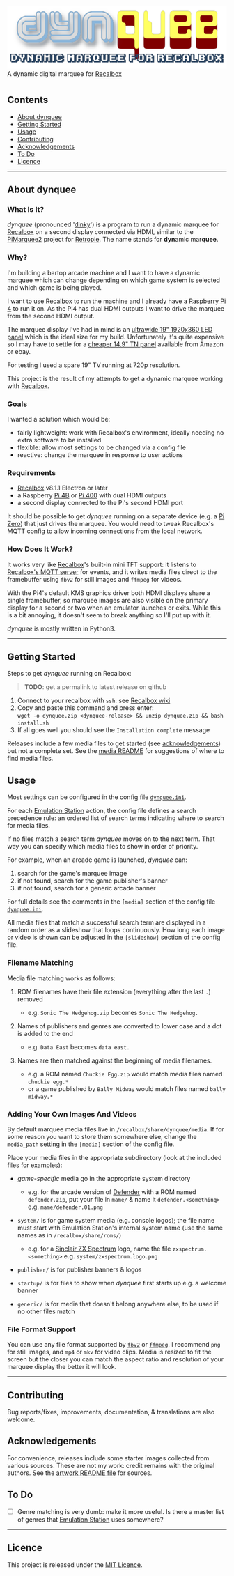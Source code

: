 #
![dynquee: dynamic marquee for Recalbox][project-image]  \
A dynamic digital marquee for [Recalbox]
#

<!-- **TODO**: add demo video of it working? -->

## Contents
- [About dynquee](#about-dynquee)
- [Getting Started](#getting-started)
- [Usage](#usage)
- [Contributing](#contributing)
- [Acknowledgements](#acknowledgements)
- [To Do](#to-do)
- [Licence](#licence)

---

## About dynquee

### What Is It?
*dynquee* (pronounced '[dinky][dinky-definition]') is a program to run a dynamic marquee for [Recalbox] on a second display connected via HDMI, similar to the [PiMarquee2][pimarquee2] project for [Retropie][retropie]. The name stands for **dyn**amic mar**quee**.

### Why?
I'm building a bartop arcade machine and I want to have a dynamic marquee which can change depending on which game system is selected and which game is being played.

I want to use [Recalbox] to run the machine and I already have a [Raspberry Pi 4][pi4] to run it on. As the Pi4 has dual HDMI outputs I want to drive the marquee from the second HDMI output. 

The marquee display I've had in mind is an [ultrawide 19" 1920x360 LED panel][DV190FBM] which is the ideal size for my build. Unfortunately it's quite expensive so I may have to settle for a [cheaper 14.9" TN panel][LTA149B780F] available from Amazon or ebay.

For testing I used a spare 19" TV running at 720p resolution.

This project is the result of my attempts to get a dynamic marquee working with [Recalbox].

### Goals
I wanted a solution which would be:

- fairly lightweight: work with Recalbox's environment, ideally needing no extra software to be installed
- flexible: allow most settings to be changed via a config file
- reactive: change the marquee in response to user actions


### Requirements
- [Recalbox] v8.1.1 Electron or later
- a Raspberry [Pi 4B][pi4] or [Pi 400][pi400] with dual HDMI outputs
- a second display connected to the Pi's second HDMI port

It should be possible to get *dynquee* running on a separate device (e.g. a [Pi Zero][pi-zero]) that just drives the marquee.
You would need to tweak Recalbox's MQTT config to allow incoming connections from the local network.

<!--
**TODO**:
- try it out, provide instructions
- which file to edit
-->

### How Does It Work?
It works very like [Recalbox]'s built-in mini TFT support: 
it listens to [Recalbox's MQTT server][recalbox-mqtt] for events, and it writes media files direct to the framebuffer using `fbv2` for still images and `ffmpeg` for videos.

With the Pi4's default KMS graphics driver both HDMI displays share a single framebuffer, so marquee images are also visible on the primary display for a second or two when an emulator launches or exits. While this is a bit annoying, it doesn't seem to break anything so I'll put up with it.

*dynquee* is mostly written in Python3.

---

## Getting Started
Steps to get *dynquee* running on Recalbox:

>  **TODO**: get a permalink to latest release on github

1. Connect to your recalbox with `ssh`: see [Recalbox wiki][recalbox-ssh]
1. Copy and paste this command and press enter:  
    `wget -o dynquee.zip <dynquee-release> && unzip dynquee.zip && bash install.sh`
1. If all goes well you should see the `Installation complete` message


Releases include a few media files to get started (see [acknowledgements](#acknowledgements)) but not a complete set. See the [media README][media-readme] for suggestions of where to find media files.


## Usage
Most settings can be configured in the config file [`dynquee.ini`](dynquee.ini).

For each [Emulation Station][emulationstation] action, the config file defines a search precedence rule: an ordered list of search terms indicating where to search for media files.

If no files match a search term *dynquee* moves on to the next term.
That way you can specify which media files to show in order of priority.

For example, when an arcade game is launched, *dynquee* can:
1. search for the game's marquee image
1. if not found, search for the game publisher's banner
1. if not found, search for a generic arcade banner

For full details see the comments in the `[media]` section of the config file [`dynquee.ini`](dynquee.ini).

All media files that match a successful search term are displayed in a random order as a slideshow that loops continuously. How long each image or video is shown can be adjusted in the `[slideshow]` section of the config file.


### Filename Matching
Media file matching works as follows:

1. ROM filenames have their file extension (everything after the last `.`) removed
    - e.g. `Sonic The Hedgehog.zip` becomes `Sonic The Hedgehog.`

1. Names of publishers and genres are converted to lower case and a dot is added to the end
    - e.g. `Data East` becomes `data east.`

1. Names are then matched against the beginning of media filenames.
    - e.g. a ROM named `Chuckie Egg.zip` would match media files named `chuckie egg.*`
    - or a game published by `Bally Midway` would match files named `bally midway.*`


### Adding Your Own Images And Videos
By default marquee media files live in `/recalbox/share/dynquee/media`.
If for some reason you want to store them somewhere else, change the `media_path` setting in the `[media]` section of the config file.

Place your media files in the appropriate subdirectory (look at the included files for examples):

- *game-specific* media go in the appropriate system directory
    - e.g. for the arcade version of [Defender] with a ROM named `defender.zip`, put your file in `mame/` & name it `defender.<something>` e.g. `mame/defender.01.png`

- `system/` is for game system media (e.g. console logos);
the file name must start with Emulation Station's internal system name (use the same names as in `/recalbox/share/roms/`)
    - e.g. for a [Sinclair ZX Spectrum][spectrum] logo, name the file `zxspectrum.<something>` e.g. `system/zxspectrum.logo.png`

- `publisher/` is for publisher banners & logos

- `startup/` is for files to show when *dynquee* first starts up e.g. a welcome banner

- `generic/` is for media that doesn't belong anywhere else, to be used if no other files match


### File Format Support
You can use any file format supported by [`fbv2`][fbv] or [`ffmpeg`][ffmpeg].
I recommend `png` for still images, and `mp4` or `mkv` for video clips.
Media is resized to fit the screen but the closer you can match the aspect ratio and resolution of your marquee display the better it will look.

---

## Contributing
Bug reports/fixes, improvements, documentation, & translations are also welcome.


## Acknowledgements
For convenience, releases include some starter images collected from various sources.
These are not my  work: credit remains with the original authors.
See the [artwork README file][artwork-readme] for sources.


## To Do
- [ ] Genre matching is very dumb: make it more useful. Is there a master list of genres that [Emulation Station][emulationstation] uses somewhere?

---

## Licence
This project is released under the [MIT Licence][licence].


<!-- LINKS & IMAGES -->
<!-- https://www.markdownguide.org/basic-syntax/#reference-style-links -->
[artwork-readme]: artwork/README.md
[Defender]: https://en.wikipedia.org/wiki/Defender_(1981_video_game)
[dinky-definition]: https://dictionary.cambridge.org/dictionary/english/dinky
[DV190FBM]: https://www.panelook.com/DV190FBM-NB0_BOE_19.1_LCM_overview_32860.html
[emulationstation]: https://wiki.recalbox.com/en/basic-usage/getting-started/emulationstation
[fbv]: https://github.com/godspeed1989/fbv
[ffmpeg]: https://ffmpeg.org/
[licence]: LICENSE.txt
[LTA149B780F]: https://www.panelook.com/LTA149B780F_Toshiba_14.9_LCM_parameter_10941.html
[media-readme]: media/README.md
[pi4]: https://www.raspberrypi.com/products/raspberry-pi-4-model-b/
[pi400]: https://www.raspberrypi.com/products/raspberry-pi-400-unit/
[pi-zero]: https://www.raspberrypi.com/products/raspberry-pi-zero/
[pimarquee2]: https://github.com/losernator/PieMarquee2
[project-image]: dynquee.png
[recalbox]: https://www.recalbox.com
[recalbox-mqtt]: https://wiki.recalbox.com/en/advanced-usage/scripts-on-emulationstation-events#mqtt
[recalbox-ssh]: https://wiki.recalbox.com/en/tutorials/system/access/root-access-terminal-cli
[retropie]: https://retropie.org.uk/
[spectrum]: https://en.wikipedia.org/wiki/ZX_Spectrum
